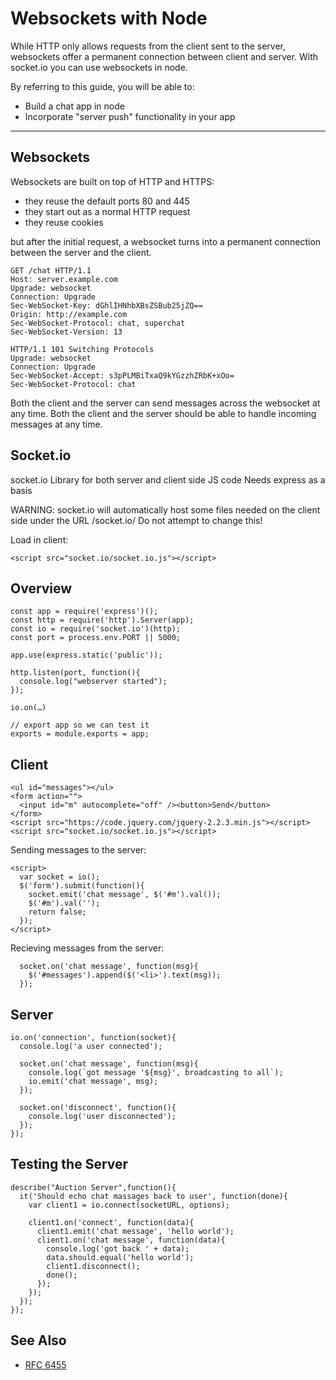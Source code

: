 Websockets with Node
=========================

While HTTP only allows requests from the client sent to the server,
websockets offer a permanent connection between client and server.
With socket.io you can use websockets in node.

By referring to this guide, you will be able to:

* Build a chat app in node
* Incorporate "server push" functionality in your app


-------------------------------------------------------------

Websockets
-------

Websockets are built on top of HTTP and HTTPS:

* they reuse the default ports 80 and 445
* they start out as a normal HTTP request
* they reuse cookies

but after the initial request, a websocket turns into
a permanent connection between the server and the client.


```
GET /chat HTTP/1.1
Host: server.example.com
Upgrade: websocket
Connection: Upgrade
Sec-WebSocket-Key: dGhlIHNhbXBsZSBub25jZQ==
Origin: http://example.com
Sec-WebSocket-Protocol: chat, superchat
Sec-WebSocket-Version: 13

HTTP/1.1 101 Switching Protocols
Upgrade: websocket
Connection: Upgrade
Sec-WebSocket-Accept: s3pPLMBiTxaQ9kYGzzhZRbK+xOo=
Sec-WebSocket-Protocol: chat 
```

Both the client and the server can send messages across
the websocket at any time.  Both the client and the
server should be able to handle incoming messages at any time.


Socket.io
----

socket.io
Library for both server and client side JS code
Needs express as a basis

WARNING: 
socket.io will automatically host some files needed on the client side under the URL /socket.io/  Do not attempt to change this!


Load in client:

```
<script src="socket.io/socket.io.js"></script>
```


## Overview


```
const app = require('express')();
const http = require('http').Server(app);
const io = require('socket.io')(http);
const port = process.env.PORT || 5000;

app.use(express.static('public'));

http.listen(port, function(){
  console.log("webserver started");
});

io.on(…)

// export app so we can test it
exports = module.exports = app;

```

## Client

```
<ul id="messages"></ul>
<form action="">
  <input id="m" autocomplete="off" /><button>Send</button>
</form>
<script src="https://code.jquery.com/jquery-2.2.3.min.js"></script>
<script src="socket.io/socket.io.js"></script>
```

Sending messages to the server:

```
<script>
  var socket = io();
  $('form').submit(function(){
    socket.emit('chat message', $('#m').val());
    $('#m').val('');
    return false;
  });
</script>
```

Recieving messages from the server:

```
  socket.on('chat message', function(msg){
    $('#messages').append($('<li>').text(msg));
  });
```





## Server

```
io.on('connection', function(socket){
  console.log('a user connected');

  socket.on('chat message', function(msg){
    console.log(`got message '${msg}', broadcasting to all`);
    io.emit('chat message', msg);
  });

  socket.on('disconnect', function(){
    console.log('user disconnected');
  });
});
```

## Testing the Server

```
describe("Auction Server",function(){
  it('Should echo chat massages back to user', function(done){
    var client1 = io.connect(socketURL, options);

    client1.on('connect', function(data){
      client1.emit('chat message', 'hello world');
      client1.on('chat message', function(data){
        console.log('got back ' + data);
        data.should.equal('hello world');
        client1.disconnect();
        done();
      });
    });
  });
});

```






See Also
-----

* [RFC 6455](https://tools.ietf.org/html/rfc6455)